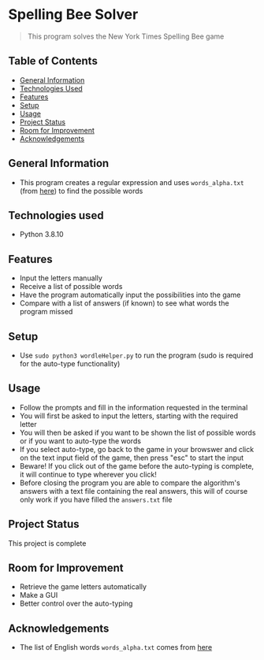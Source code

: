 # Spelling Bee Solver
> This program solves the New York Times Spelling Bee game

## Table of Contents
* [General Information](#general-information)
* [Technologies Used](#technologies-used)
* [Features](#features)
* [Setup](#setup)
* [Usage](#usage)
* [Project Status](#project-status)
* [Room for Improvement](#room-for-improvement)
* [Acknowledgements](#acknowledgements)


## General Information
- This program creates a regular expression and uses `words_alpha.txt` (from [here](https://github.com/dwyl/english-words)) to find the possible words

## Technologies used
- Python 3.8.10

## Features
- Input the letters manually
- Receive a list of possible words
- Have the program automatically input the possibilities into the game
- Compare with a list of answers (if known) to see what words the program missed

## Setup
- Use `sudo python3 wordleHelper.py` to run the program (sudo is required for the auto-type functionality)

## Usage
- Follow the prompts and fill in the information requested in the terminal
- You will first be asked to input the letters, starting with the required letter
- You will then be asked if you want to be shown the list of possible words or if you want to auto-type the words
- If you select auto-type, go back to the game in your browswer and click on the text input field of the game, then press "esc" to start the input
- Beware! If you click out of the game before the auto-typing is complete, it will continue to type wherever you click!
- Before closing the program you are able to compare the algorithm's answers with a text file containing the real answers, this will of course only work if you have filled the `answers.txt` file

## Project Status
This project is complete

## Room for Improvement
- Retrieve the game letters automatically
- Make a GUI
- Better control over the auto-typing

## Acknowledgements
- The list of English words `words_alpha.txt` comes from [here](https://github.com/dwyl/english-words)
